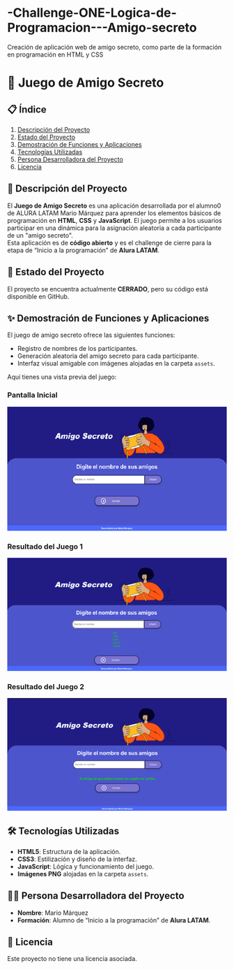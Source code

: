 # -Challenge-ONE-Logica-de-Programacion---Amigo-secreto
Creación de aplicación web de amigo secreto, como parte de la formación en programación en HTML y CSS

# 🎉 Juego de Amigo Secreto

## 📋 Índice
1. [Descripción del Proyecto](#📖-descripción-del-proyecto)
2. [Estado del Proyecto](#🚧-estado-del-proyecto)
3. [Demostración de Funciones y Aplicaciones](#✨-demostración-de-funciones-y-aplicaciones)
4. [Tecnologías Utilizadas](#🛠️-tecnologías-utilizadas)
5. [Persona Desarrolladora del Proyecto](#👨‍💻-persona-desarrolladora-del-proyecto)
6. [Licencia](#📝-licencia)

## 📖 Descripción del Proyecto
El **Juego de Amigo Secreto** es una aplicación desarrollada por el alumno0 de ALURA LATAM Mario Márquez para aprender los elementos básicos de programación en **HTML**, **CSS** y **JavaScript**. El juego permite a los usuarios participar en una dinámica para la asignación aleatoria a cada participante de un "amigo secreto".  
Esta aplicación es de **código abierto** y es el challenge de cierre para la etapa de “Inicio a la programación” de **Alura LATAM**.

## 🚧 Estado del Proyecto
El proyecto se encuentra actualmente **CERRADO**, pero su código está disponible en GitHub.

## ✨ Demostración de Funciones y Aplicaciones
El juego de amigo secreto ofrece las siguientes funciones:
- Registro de nombres de los participantes.
- Generación aleatoria del amigo secreto para cada participante.
- Interfaz visual amigable con imágenes alojadas en la carpeta `assets`.

Aquí tienes una vista previa del juego:

### Pantalla Inicial
![Pantalla Inicial](./assets/pantalla-inicial.png)

### Resultado del Juego 1
![Resultado del Juego](./assets/resultado-juego-1.png)

### Resultado del Juego 2
![Resultado del Juego](./assets/resultado-juego-2.png)

## 🛠️ Tecnologías Utilizadas
- **HTML5**: Estructura de la aplicación.
- **CSS3**: Estilización y diseño de la interfaz.
- **JavaScript**: Lógica y funcionamiento del juego.
- **Imágenes PNG** alojadas en la carpeta `assets`.

## 👨‍💻 Persona Desarrolladora del Proyecto
- **Nombre**: Mario Márquez
- **Formación**: Alumno de “Inicio a la programación” de **Alura LATAM**.

## 📝 Licencia
Este proyecto no tiene una licencia asociada.




